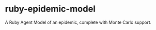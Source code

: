 ruby-epidemic-model
===================

A Ruby Agent Model of an epidemic, complete with Monte Carlo support.